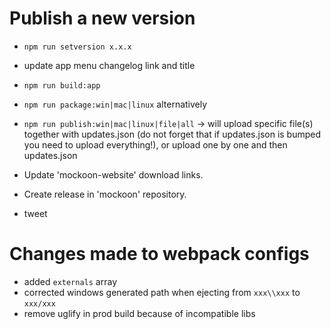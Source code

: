 # Publish a new version

- `npm run setversion x.x.x`
- update app menu changelog link and title
- `npm run build:app`
- `npm run package:win|mac|linux` alternatively
- `npm run publish:win|mac|linux|file|all` -> will upload specific file(s) together with updates.json (do not forget that if updates.json is bumped you need to upload everything!), or upload one by one and then updates.json

- Update 'mockoon-website' download links.

- Create release in 'mockoon' repository.

- tweet

# Changes made to webpack configs

- added `externals` array
- corrected windows generated path when ejecting from `xxx\\xxx` to `xxx/xxx`
- remove uglify in prod build because of incompatible libs
